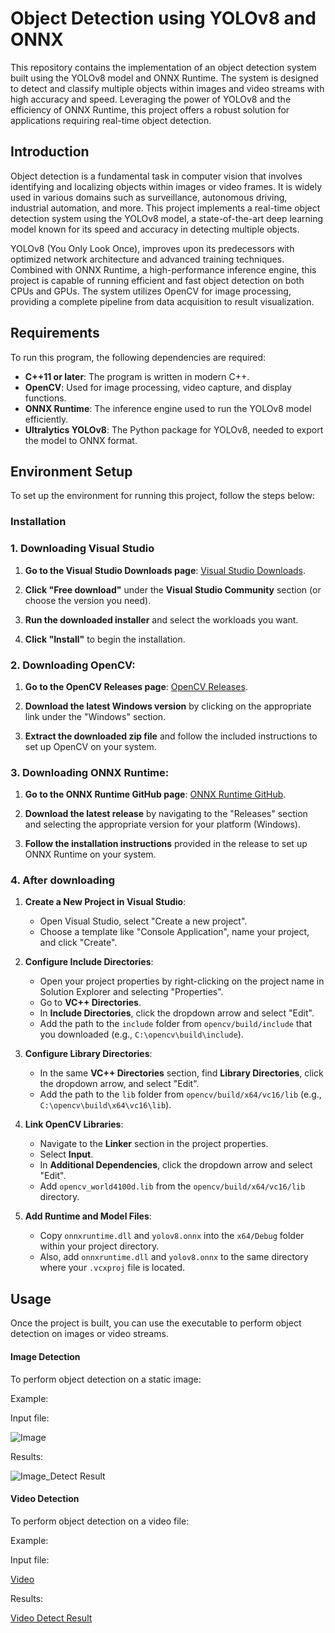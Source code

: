 # Object Detection using YOLOv8 and ONNX

This repository contains the implementation of an object detection system built using the YOLOv8 model and ONNX Runtime. The system is designed to detect and classify multiple objects within images and video streams with high accuracy and speed. Leveraging the power of YOLOv8 and the efficiency of ONNX Runtime, this project offers a robust solution for applications requiring real-time object detection.

## Introduction

Object detection is a fundamental task in computer vision that involves identifying and localizing objects within images or video frames. It is widely used in various domains such as surveillance, autonomous driving, industrial automation, and more. This project implements a real-time object detection system using the YOLOv8 model, a state-of-the-art deep learning model known for its speed and accuracy in detecting multiple objects.

YOLOv8 (You Only Look Once), improves upon its predecessors with optimized network architecture and advanced training techniques. Combined with ONNX Runtime, a high-performance inference engine, this project is capable of running efficient and fast object detection on both CPUs and GPUs. The system utilizes OpenCV for image processing, providing a complete pipeline from data acquisition to result visualization.

## Requirements

To run this program, the following dependencies are required:

- **C++11 or later**: The program is written in modern C++.
- **OpenCV**: Used for image processing, video capture, and display functions.
- **ONNX Runtime**: The inference engine used to run the YOLOv8 model efficiently.
- **Ultralytics YOLOv8**: The Python package for YOLOv8, needed to export the model to ONNX format.

## Environment Setup

To set up the environment for running this project, follow the steps below:

### Installation

### 1. Downloading Visual Studio

1. **Go to the Visual Studio Downloads page**: [Visual Studio Downloads](https://visualstudio.microsoft.com/downloads/).

2. **Click "Free download"** under the **Visual Studio Community** section (or choose the version you need).

3. **Run the downloaded installer** and select the workloads you want.

4. **Click "Install"** to begin the installation.

### 2. Downloading OpenCV:

1. **Go to the OpenCV Releases page**: [OpenCV Releases](https://opencv.org/releases/).

2. **Download the latest Windows version** by clicking on the appropriate link under the "Windows" section.

3. **Extract the downloaded zip file** and follow the included instructions to set up OpenCV on your system.

### 3. Downloading ONNX Runtime:

1. **Go to the ONNX Runtime GitHub page**: [ONNX Runtime GitHub](https://github.com/microsoft/onnxruntime).

2. **Download the latest release** by navigating to the "Releases" section and selecting the appropriate version for your platform (Windows).

3. **Follow the installation instructions** provided in the release to set up ONNX Runtime on your system.

### 4. After downloading

1. **Create a New Project in Visual Studio**:
   - Open Visual Studio, select "Create a new project".
   - Choose a template like "Console Application", name your project, and click "Create".

2. **Configure Include Directories**:
   - Open your project properties by right-clicking on the project name in Solution Explorer and selecting "Properties".
   - Go to **VC++ Directories**.
   - In **Include Directories**, click the dropdown arrow and select "Edit".
   - Add the path to the `include` folder from `opencv/build/include` that you downloaded (e.g., `C:\opencv\build\include`).

3. **Configure Library Directories**:
   - In the same **VC++ Directories** section, find **Library Directories**, click the dropdown arrow, and select "Edit".
   - Add the path to the `lib` folder from `opencv/build/x64/vc16/lib` (e.g., `C:\opencv\build\x64\vc16\lib`).

4. **Link OpenCV Libraries**:
   - Navigate to the **Linker** section in the project properties.
   - Select **Input**.
   - In **Additional Dependencies**, click the dropdown arrow and select "Edit".
   - Add `opencv_world4100d.lib` from the `opencv/build/x64/vc16/lib` directory.

5. **Add Runtime and Model Files**:
   - Copy `onnxruntime.dll` and `yolov8.onnx` into the `x64/Debug` folder within your project directory.
   - Also, add `onnxruntime.dll` and `yolov8.onnx` to the same directory where your `.vcxproj` file is located.

## Usage

Once the project is built, you can use the executable to perform object detection on images or video streams.

#### Image Detection

To perform object detection on a static image:

Example:

Input file:

![Image](https://github.com/user-attachments/assets/02b386b6-10fd-4c05-ae03-231d44144bee)

Results:

![Image_Detect Result](https://github.com/user-attachments/assets/84cc8779-1691-41d8-8eae-cf35af1d50d0)

#### Video Detection

To perform object detection on a video file:

Example:

Input file:

[Video](https://github.com/user-attachments/assets/097e756d-067c-4efc-a364-98bc308be47b)

Results:

[Video Detect Result](https://github.com/user-attachments/assets/819e897d-f05f-4c77-81b5-7d56e180a9bb)



